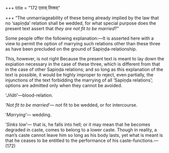+++
title = "172 एतास् तिस्रस्"

+++
“The unmarriageability of these being already implied by the law that no
‘sapiṇḍa’ relation shall be wedded, for what special purpose does the
present text assert that *they are not fit to be married*?”

Some people offer the following explanation:—It is asserted here with a
view to permit the option of marrying such relations other than these
three as have been precluded on the ground of Sapiṇḍa-relationship.

This, however, is not right Because the present text is meant to lay
down the expiation necessary in the case of these three, which is
different from that in the case of other Sapiṇḍa relations; and so long
as this explanation of the text is possible, it would be highly improper
to reject, even partially, the injunctions of the text forbidding the
marrying of all ‘Sapiṇḍa relations’; options are admitted only when they
cannot be avoided.

‘*Jñāti*’—blood-relation.

‘*Not fit to be married*’— not fit to be wedded, or for intercourse.

‘*Marrying*’— wedding.

‘*Sinks low*’— that is, he falls into hell; or it may mean that he
becomes degraded in caste, comes to belong to a lower caste. Though in
reality, a man’s caste cannot leave him so long as his body lasts, yet
what is meant is that he ceases to be entitled to the performance of his
caste-functions.—(172)



